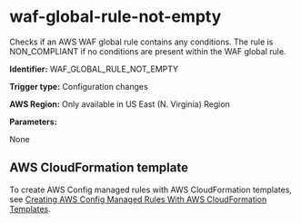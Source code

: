 # waf\-global\-rule\-not\-empty<a name="waf-global-rule-not-empty"></a>

Checks if an AWS WAF global rule contains any conditions\. The rule is NON\_COMPLIANT if no conditions are present within the WAF global rule\. 

**Identifier:** WAF\_GLOBAL\_RULE\_NOT\_EMPTY

**Trigger type:** Configuration changes

**AWS Region:** Only available in US East \(N\. Virginia\) Region

**Parameters:**

None  

## AWS CloudFormation template<a name="w85aac12c32c17b9d571c15"></a>

To create AWS Config managed rules with AWS CloudFormation templates, see [Creating AWS Config Managed Rules With AWS CloudFormation Templates](aws-config-managed-rules-cloudformation-templates.md)\.